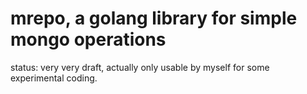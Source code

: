 # mrepo, a golang library for simple mongo operations

status: very very draft, actually only usable by myself for some experimental coding. 